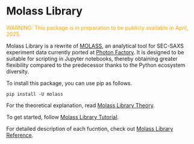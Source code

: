 # Molass Library

<font color="orange">WARNING: This package is in preparation to be publicly available in April, 2025.</font>

Molass Library is a rewrite of [MOLASS](https://www.jstage.jst.go.jp/article/biophysico/20/1/20_e200001/_article), an analytical tool for SEC-SAXS experiment data currently ported at [Photon Factory](https://pfwww.kek.jp/saxs/MOLASS.html). It is designed to be suitable for scripting in Jupyter notebooks, thereby obtaining greater flexibility compared to the predecessor thanks to the Python ecosystem diversity.

To install this package, you can use pip as follows.

```
pip install -U molass
```

For the theoretical explanation, read [Molass Library Theory](https://freesemt.github.io/molass-theory/).

To get started, follow [Molass Library Tutorial](https://freesemt.github.io/molass-tutorial/).

For detailed description of each fucntion, check out [Molass Library Reference](https://freesemt.github.io/molass-reference/).